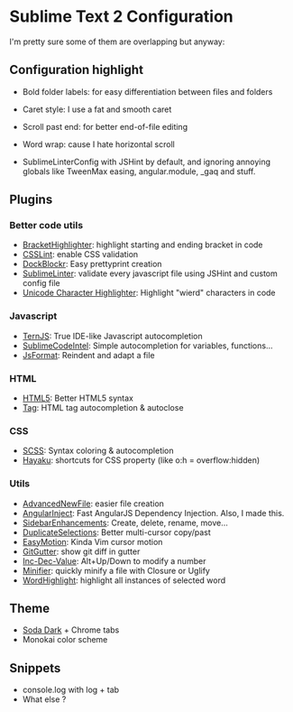 # Sublime Text 2 Configuration

I'm pretty sure some of them are overlapping but anyway:

## Configuration highlight
* Bold folder labels: for easy differentiation between files and folders
* Caret style: I use a fat and smooth caret
* Scroll past end: for better end-of-file editing
* Word wrap: cause I hate horizontal scroll

* SublimeLinterConfig with JSHint by default, and ignoring annoying globals like TweenMax easing, angular.module, _gaq and stuff.

## Plugins
### Better code utils
* [BracketHighlighter](https://github.com/facelessuser/BracketHighlighter): highlight starting and ending bracket in code
* [CSSLint](https://github.com/austinhappel/sublime-csslint): enable CSS validation
* [DockBlockr](https://github.com/spadgos/sublime-jsdocs): Easy prettyprint creation
* [SublimeLinter](https://github.com/SublimeLinter/SublimeLinter): validate every javascript file using JSHint and custom config file
* [Unicode Character Highlighter](https://github.com/possan/sublime_unicode_nbsp): Highlight "wierd" characters in code
### Javascript
* [TernJS](https://github.com/emmetio/sublime-tern): True IDE-like Javascript autocompletion
* [SublimeCodeIntel](https://github.com/SublimeCodeIntel/SublimeCodeIntel): Simple autocompletion for variables, functions...
* [JsFormat](https://github.com/jdc0589/JsFormat): Reindent and adapt a file
### HTML
* [HTML5](https://github.com/mrmartineau/HTML5): Better HTML5 syntax
* [Tag](https://github.com/SublimeText/Tag): HTML tag autocompletion & autoclose
### CSS
* [SCSS](https://github.com/MarioRicalde/SCSS.tmbundle): Syntax coloring & autocompletion
* [Hayaku](http://hayakubundle.com/): shortcuts for CSS property (like o:h = overflow:hidden)
### Utils
* [AdvancedNewFile](https://github.com/skuroda/Sublime-AdvancedNewFile): easier file creation
* [AngularInject](https://github.com/ayamflow/AngularInject): Fast AngularJS Dependency Injection. Also, I made this.
* [SidebarEnhancements](https://github.com/titoBouzout/SideBarEnhancements): Create, delete, rename, move…
* [DuplicateSelections](https://github.com/colinta/SublimeDuplicateSelections): Better multi-cursor copy/past
* [EasyMotion](https://github.com/tednaleid/sublime-EasyMotion): Kinda Vim cursor motion
* [GitGutter](http://www.jisaacks.com/gitgutter): show git diff in gutter
* [Inc-Dec-Value](https://github.com/rmaksim/Sublime-Text-2-Inc-Dec-Value): Alt+Up/Down to modify a number
* [Minifier](https://github.com/bistory/Sublime-Minifier): quickly minify a file with Closure or Uglify
* [WordHighlight](https://github.com/SublimeText/WordHighlight): highlight all instances of selected word


## Theme
* [Soda Dark](https://github.com/buymeasoda/soda-theme/) + Chrome tabs
* Monokai color scheme

## Snippets
* console.log with log + tab
* What else ?